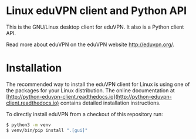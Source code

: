 
Linux eduVPN client and Python API
==================================

This is the GNU/Linux desktop client for eduVPN. It also is a Python client API.

Read more about eduVPN on the eduVPN website http://eduvpn.org/.

Installation
============

The recommended way to install the eduVPN client for Linux is using one of the packages for your Linux distribution.
The online documentation at [http://python-eduvpn-client.readthedocs.io](http://python-eduvpn-client.readthedocs.io)
contains detailed installation instructions.

To directly install eduVPN from a checkout of this repository run:

```bash
$ python3 -m venv
$ venv/bin/pip install ".[gui]"
```
